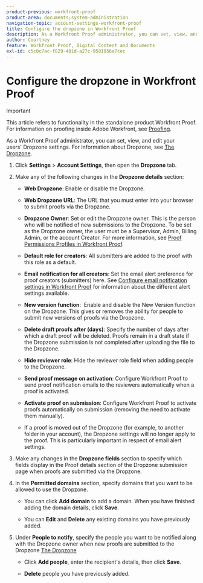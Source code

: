 ```yaml
---
product-previous: workfront-proof
product-area: documents;system-administration
navigation-topic: account-settings-workfront-proof
title: Configure the dropzone in Workfront Proof
description: As a Workfront Proof administrator, you can set, view, and edit your users' Dropzone settings. For information about Dropzone, see The Dropzone.
author: Courtney
feature: Workfront Proof, Digital Content and Documents
exl-id: c5c0c7ac-f829-401d-a27c-9581856a7cec
---
```

# Configure the dropzone in Workfront Proof

>[!IMPORTANT]
>
>This article refers to functionality in the standalone product Workfront Proof. For information on proofing inside Adobe Workfront, see [Proofing](../../../review-and-approve-work/proofing/proofing.md).

As a Workfront Proof administrator, you can set, view, and edit your users'&nbsp;Dropzone settings. For information about Dropzone, see [The Dropzone](../../../workfront-proof/wp-work-proofsfiles/create-proofs-and-files/dropzone.md).

1. Click **Settings** > **Account Settings**, then open the **Dropzone** tab.

1. Make any of the following changes in the **Dropzone details** section:

   * **Web Dropzone**: Enable or disable the Dropzone.
   * **Web Dropzone URL**: The URL that you must enter into your browser to submit proofs via the Dropzone.
   
   * **Dropzone Owner**: Set or edit the Dropzone owner. This is the person who will be notified of new submissions to the Dropzone. To be set as the Dropzone owner, the user must be a Supervisor, Admin, Billing Admin, or the account Creator. For more information, see [Proof Permissions Profiles in Workfront Proof](../../../workfront-proof/wp-acct-admin/account-settings/proof-perm-profiles-in-wp.md).
   
   * **Default role for creators**: All submitters are added to the proof with this role as a default.
   * **Email notification for all creators**: Set the email alert preference for proof creators (submitters) here. See [Configure email notification settings in Workfront Proof](../../../workfront-proof/wp-emailsntfctns/email-alerts/config-email-notification-settings-wp.md)&nbsp;for information about the different alert settings available.
   
   * **New version function**: &nbsp;Enable and disable the New Version function on the&nbsp;Dropzone. This gives or removes the ability for people to submit new versions of proofs via the Dropzone.
   * **Delete draft proofs after (days)**: Specify the number of days after which a draft proof will be deleted. Proofs remain in a draft state if the Dropzone submission is not completed after uploading the file to the Dropzone.
   * **Hide reviewer role**:&nbsp;Hide the reviewer role field when adding people to the Dropzone.
   * **Send proof message on activation**: Configure Workfront Proof to send proof notification emails to the reviewers automatically when a proof is activated.
   * **Activate proof on submission**: Configure Workfront Proof to activate proofs automatically on submission (removing the need to activate them manually).  
   
   * If a proof is moved out of the Dropzone (for example, to another folder in your account), the Dropzone settings will no longer apply to the proof. This is particularly important in respect of email alert settings.

1. Make any changes in the **Dropzone fields** section to specify which fields display in the Proof details section of the Dropzone submission page when proofs are submitted via the Dropzone.
1. In the **Permitted domains** section, specify domains that you want to be allowed to use the Dropzone.

   * You can click **Add domain** to&nbsp;add a domain. When you have finished adding the domain details, click **Save**.
   
   * You can&nbsp;**Edit**&nbsp;and **Delete** any existing domains you have previously added.&nbsp;

1. Under **People to notify**,&nbsp;specify the people you want to be notified along with the Dropzone owner when new proofs are submitted to the Dropzone [The Dropzone](../../../workfront-proof/wp-work-proofsfiles/create-proofs-and-files/dropzone.md)

   * Click&nbsp;**Add people**, enter the recipient's details, then click **Save**.
   
   * **Delete** people you have previously added.
